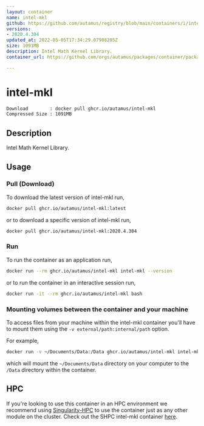 ```yaml
---
layout: container
name: intel-mkl
github: https://github.com/autamus/registry/blob/main/containers/i/intel-mkl/spack.yaml
versions:
- 2020.4.304
updated_at: 2022-05-05T17:34:29.07988205Z
size: 1091MB
description: Intel Math Kernel Library.
container_url: https://github.com/orgs/autamus/packages/container/package/intel-mkl

---
```

# intel-mkl
```bash 
Download        : docker pull ghcr.io/autamus/intel-mkl
Compressed Size : 1091MB
```

## Description
Intel Math Kernel Library.

## Usage
### Pull (Download)
To download the latest version of intel-mkl run,

```bash
docker pull ghcr.io/autamus/intel-mkl:latest
```

or to download a specific version of intel-mkl run,

```bash
docker pull ghcr.io/autamus/intel-mkl:2020.4.304
```
### Run
To run the container as an application run,
```bash
docker run --rm ghcr.io/autamus/intel-mkl intel-mkl --version
```

or to run the container in an interactive session run,
```bash
docker run -it --rm ghcr.io/autamus/intel-mkl bash
```

### Mounting volumes between the container and your machine
To access files from your machine within the intel-mkl container you'll have to mount them using the `-v external/path:internal/path` option.

For example,
```bash
docker run -v ~/Documents/Data:/Data ghcr.io/autamus/intel-mkl intel-mkl /Data/myData.csv
```
which will mount the `~/Documents/Data` directory on your computer to the `/Data` directory within the container.

## HPC
If you're looking to use this container in an HPC environment we recommend using [Singularity-HPC](https://singularity-hpc.readthedocs.io) to use the container just as any other module on the cluster. Check out the SHPC intel-mkl container [here](https://singularityhub.github.io/singularity-hpc/r/ghcr.io-autamus-intel-mkl/).
